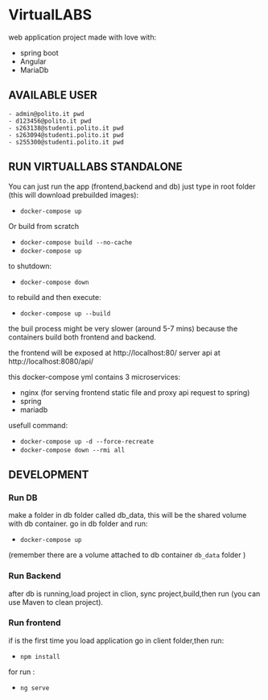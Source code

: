 # VirtualLABS
web application project made with love with:
- spring boot 
- Angular
- MariaDb

## AVAILABLE USER
    - admin@polito.it pwd
    - d123456@polito.it pwd
    - s263138@studenti.polito.it pwd
    - s263094@studenti.polito.it pwd
    - s255300@studenti.polito.it pwd

## RUN VIRTUALLABS STANDALONE

You can just run the app (frontend,backend and db) just type in root folder (this will download prebuilded images):

- `docker-compose up ` 
  
Or build from scratch
- `docker-compose build --no-cache`
- `docker-compose up`

to shutdown:

- `docker-compose down`

to rebuild and then execute:

- `docker-compose up --build `


the buil process might be very slower (around 5-7 mins) because the containers build both frontend and backend.

the frontend will be exposed at http://localhost:80/ 
server api at http://localhost:8080/api/ 

this docker-compose yml contains 3 microservices:

- nginx (for serving frontend static file and proxy api request to spring)
- spring
- mariadb

usefull command: 
- `docker-compose up -d --force-recreate`
- `docker-compose down --rmi all`



## DEVELOPMENT

### Run DB
make a folder in db folder called db_data, this will be the shared volume with db container.
go in db folder and run:

- `docker-compose up`

(remember there are a volume attached to db container `db_data` folder )

### Run Backend

after db is running,load project in clion, sync project,build,then run (you can use Maven to clean project).

### Run frontend

if is the first time you load application go in client folder,then run:
- `npm install `

for run :
- `ng serve`
